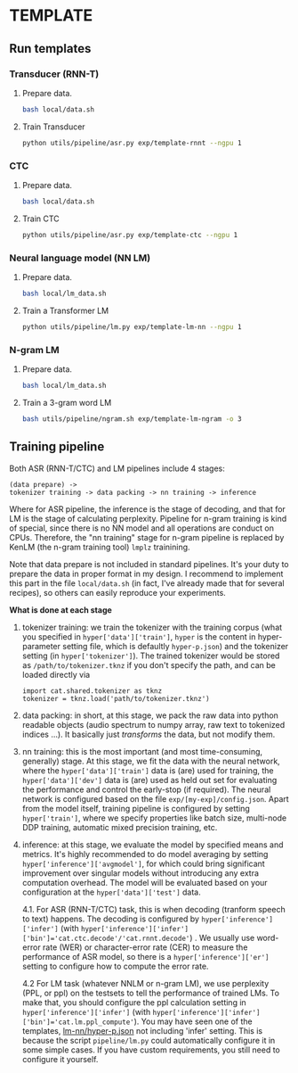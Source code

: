# TEMPLATE

## Run templates

### Transducer (RNN-T)

1. Prepare data.

   ```bash
   bash local/data.sh
   ```

2. Train Transducer

   ```bash
   python utils/pipeline/asr.py exp/template-rnnt --ngpu 1
   ```

### CTC

1. Prepare data.

   ```bash
   bash local/data.sh
   ```

2. Train CTC

   ```bash
   python utils/pipeline/asr.py exp/template-ctc --ngpu 1
   ```

### Neural language model (NN LM)

1. Prepare data.

   ```bash
   bash local/lm_data.sh
   ```

2. Train a Transformer LM

   ```bash
   python utils/pipeline/lm.py exp/template-lm-nn --ngpu 1
   ```


### N-gram LM

1. Prepare data.

   ```bash
   bash local/lm_data.sh
   ```

2. Train a 3-gram word LM

   ```bash
   bash utils/pipeline/ngram.sh exp/template-lm-ngram -o 3
   ```


## Training pipeline

Both ASR (RNN-T/CTC) and LM pipelines include 4 stages:

```
(data prepare) ->
tokenizer training -> data packing -> nn training -> inference
```

Where for ASR pipeline, the inference is the stage of decoding, and that for LM is the stage of calculating perplexity. Pipeline for n-gram training is kind of special, since there is no NN model and all operations are conduct on CPUs. Therefore, the "nn training" stage for n-gram pipeline is replaced by KenLM (the n-gram training tool) `lmplz` trainining.

Note that data prepare is not included in standard pipelines. It's your duty to prepare the data in proper format in my design. I recommend to implement this part in the file `local/data.sh` (in fact, I've already made that for several recipes), so others can easily reproduce your experiments.

**What is done at each stage**

1. tokenizer training: we train the tokenizer with the training corpus (what you specified in `hyper['data']['train']`, `hyper` is the content in hyper-parameter setting file, which is defaultly `hyper-p.json`) and the tokenizer setting (in `hyper['tokenizer']`). The trained tokenizer would be stored as `/path/to/tokenizer.tknz` if you don't specify the path, and can be loaded directly via

   ```python3
   import cat.shared.tokenizer as tknz
   tokenizer = tknz.load('path/to/tokenizer.tknz')
   ```

2. data packing: in short, at this stage, we pack the raw data into python readable objects (audio spectrum to numpy array, raw text to tokenized indices ...). It basically just *transforms* the data, but not modify them.

3. nn training: this is the most important (and most time-consuming, generally) stage. At this stage, we fit the data with the neural network, where the `hyper['data']['train']` data is (are) used for training, the `hyper['data']['dev']` data is (are) used as held out set for evaluating the performance and control the early-stop (if required). The neural network is configured based on the file `exp/[my-exp]/config.json`. Apart from the model itself, training pipeline is configured by setting `hyper['train']`, where we specify properties like batch size, multi-node DDP training, automatic mixed precision training, etc.

4. inference: at this stage, we evaluate the model by specified means and metrics. It's highly recommended to do model averaging by setting `hyper['inference']['avgmodel']`, for which could bring significant improvement over singular models without introducing any extra computation overhead. The model will be evaluated based on your configuration at the `hyper['data']['test']` data.

   4.1. For ASR (RNN-T/CTC) task, this is when decoding (tranform speech to text) happens. The decoding is configured by `hyper['inference']['infer']` (with `hyper['inference']['infer']['bin']='cat.ctc.decode'/'cat.rnnt.decode'`) . We usually use word-error rate (WER) or character-error rate (CER) to measure the performance of ASR model, so there is a `hyper['inference']['er']` setting to configure how to compute the error rate.

   4.2 For LM task (whatever NNLM or n-gram LM), we use perplexity (PPL, or ppl) on the testsets to tell the performance of trained LMs. To make that, you should configure the ppl calculation setting in `hyper['inference']['infer']` (with `hyper['inference']['infer']['bin']='cat.lm.ppl_compute'`). You may have seen one of the templates, [lm-nn/hyper-p.json](exp/template-lm-nn/hyper-p.json) not including 'infer' setting. This is because the script `pipeline/lm.py` could automatically configure it in some simple cases. If you have custom requirements, you still need to configure it yourself.
